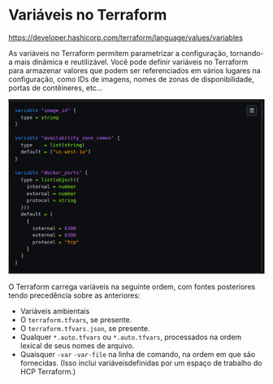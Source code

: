 # Variáveis no Terraform

https://developer.hashicorp.com/terraform/language/values/variables


As variáveis no Terraform permitem parametrizar a configuração, tornando-a mais dinâmica e reutilizável. Você pode definir variáveis no Terraform para armazenar valores que podem ser referenciados em vários lugares na configuração, como IDs de imagens, nomes de zonas de disponibilidade, portas de contêineres, etc...

![alt text](../../images/variables.png)


O Terraform carrega variáveis ​​na seguinte ordem, com fontes posteriores tendo precedência sobre as anteriores:

- Variáveis ​​ambientais
- O `terraform.tfvars`, se presente.
- O `terraform.tfvars.json`, se presente.
- Qualquer `*.auto.tfvars` ou `*.auto.tfvars`, processados ​​na ordem lexical de seus nomes de arquivo.
- Quaisquer `-var` `-var-file` na linha de comando, na ordem em que são fornecidas. (Isso inclui variáveis ​​definidas por um espaço de trabalho do HCP Terraform.)

